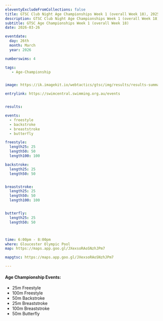 ```yaml
--- 
eleventyExcludeFromCollections: false
title: GTSC Club Night Age Championships Week 1 (overall Week 18), 2025-26 Season
description: GTSC Club Night Age Championships Week 1 (overall Week 18), 2025-26 Season
subtitle: GTSC Age Championships Week 1 (overall Week 18)
date: 2026-03-26

eventdate:
  day: 26th
  month: March
  year: 2026

numberswims: 4

tags:
   - Age-Championship


image: https://ik.imagekit.io/webtactics/gtsc/img/results/results-summary-18.jpg

entrylink: https://swimcentral.swimming.org.au/events


results: 

events:
  - freestyle
  - backstroke
  - breaststroke
  - butterfly

freestyle:
  length25: 25
  length50: 50
  length100: 100

backstroke:
  length25: 25
  length50: 50


breaststroke:
  length25: 25
  length50: 50
  length100: 100


butterfly:
  length25: 25
  length50: 50



time: 6:00pm - 8:00pm
where: Gloucester Olympic Pool
map: https://maps.app.goo.gl/JXexsoRAoSNzhJPm7

mapgtsc: https://maps.app.goo.gl/JXexsoRAoSNzhJPm7

---
```

<h4>Age Championship Events:</h4>
<ul>
<li>25m Freestyle</li>
<li>100m Freestyle</li>
<li>50m Backstroke</li>
<li>25m Breaststroke</li>
<li>100m Breaststroke</li>
<li>50m Butterfly</li>
</ul>
<div class="tworemdotteddivider"></div>
